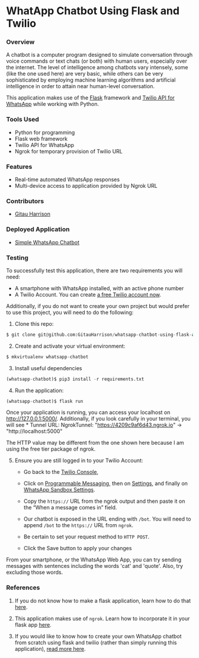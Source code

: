 # WhatApp Chatbot Using Flask and Twilio

### Overview
A chatbot is a computer program designed to simulate conversation through voice commands or text chats (or both) with human users, especially over the internet. The level of intelligence among chatbots vary intensely, some (like the one used here) are very basic, while others can be very sophisticated by employing machine learning algorithms and artificial intelligence in order to attain near human-level conversation.

This application makes use of the [Flask](https://flask.palletsprojects.com/en/1.1.x/) framework and [Twilio API for WhatsApp](https://www.twilio.com/whatsapp) while working with Python.

### Tools Used
* Python for programming
* Flask web framework
* Twilio API for WhatsApp
* Ngrok for temporary provision of Twilio URL

### Features
* Real-time automated WhatsApp responses
* Multi-device access to application provided by Ngrok URL

### Contributors
* [Gitau Harrison](https://github.com/GitauHarrison)

### Deployed Application
* [Simple WhatsApp Chatbot](https://simple-whatsapp-chatbot.herokuapp.com/)

### Testing

To successfully test this application, there are two requirements you will need:
* A smartphone with WhatsApp installed, with an active phone number
* A Twilio Account. You can create [a free Twilio account now](https://www.twilio.com/try-twilio?promo=7fB3Je).

Additionally, if you do not want to create your own project but would prefer to use this project, you will need to do the following:

1. Clone this repo:

```python
$ git clone git@github.com:GitauHarrison/whatsapp-chatbot-using-flask-and-twilio.git
```
2. Create and activate your virtual environment:

```python
$ mkvirtualenv whatsapp-chatbot
```

3. Install useful dependencies

```python
(whatsapp-chatbot)$ pip3 install -r requirements.txt
```
4. Run the application:

```python
(whatsapp-chatbot)$ flask run
```

Once your application is running, you can access your localhost on http://127.0.0.1:5000/. Additionally, if you look carefully in your terminal, you will see * Tunnel URL: NgrokTunnel: "https://4209c9af6d43.ngrok.io" -> "http://localhost:5000"

The HTTP value may be different from the one shown here because I am using the free tier package of ngrok. 

5. Ensure you are still logged in to your Twilio Account: 

    - Go back to the [Twilio Console](https://www.twilio.com/console), 

    - Click on [Programmable Messaging](https://www.twilio.com/console/sms/dashboard), then on [Settings](https://www.twilio.com/console/sms/settings), and finally on [WhatsApp Sandbox Settings](https://www.twilio.com/console/sms/whatsapp/sandbox). 

    - Copy the `https://` URL from the ngrok output and then paste it on the “When a message comes in” field.

    - Our chatbot is exposed in the URL ending with `/bot`. You will need to append `/bot` to the `https://` URL from `ngrok`. 

    - Be certain to set your request method to `HTTP POST`.

    - Click the Save button to apply your changes

From your smartphone, or the WhatsApp Web App, you can try sending messages with sentences including the words 'cat' and 'quote'. Also, try excluding those words.

### References

1. If you do not know how to make a flask application, learn how to do that [here](https://gitauharrison-blog.herokuapp.com/personal-blog).

2. This application makes use of `ngrok`. Learn how to incorporate it in your flask app [here](https://gitauharrison-blog.herokuapp.com/ngrok).

3. If you would like to know how to create your own WhatsApp chatbot from scratch using flask and twilio (rather than simply running this application), [read more here](https://github.com/GitauHarrison/notes/blob/master/simple_whatsapp_chatbot.md).